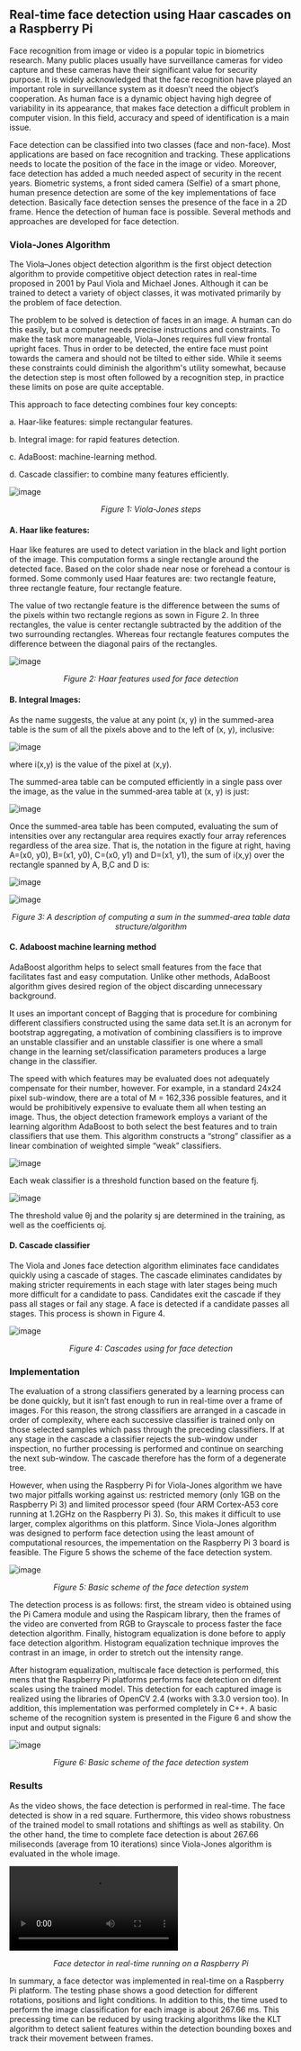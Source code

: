 
## Real-time face detection using Haar cascades on a Raspberry Pi ##

Face recognition from image or video is a popular topic in biometrics research. Many public places usually have surveillance cameras for video capture and these cameras have their significant value for security purpose. It is widely acknowledged that the face recognition have played an important role in surveillance system as it doesn’t need the object’s cooperation. As human face is a dynamic object having high degree of variability in its appearance, that makes face detection a difficult problem in
computer vision. In this field, accuracy and speed of identification is a main issue.

Face detection can be classified into two classes (face and non-face). Most applications are based on face recognition and tracking. These applications needs to locate the position of the face in the image or video. Moreover, face detection has added a much needed aspect of security in the recent years. Biometric systems, a front sided camera (Selfie) of a smart phone, human presence detection are some of the key implementations of face detection. Basically face detection senses the presence of the face in a 2D frame. Hence the detection of human face is possible. Several methods and approaches are developed for face detection.

### Viola-Jones Algorithm ###

The Viola–Jones object detection algorithm is the first object detection algorithm to provide competitive object detection rates in real-time proposed in 2001 by Paul Viola and Michael Jones. Although it can be trained to detect a variety of object classes, it was motivated primarily by the problem of face detection.

The problem to be solved is detection of faces in an image. A human can do this easily, but a computer needs precise instructions and constraints. To make the task more manageable, Viola–Jones requires full view frontal upright faces. Thus in order to be detected, the entire face must point towards the camera and should not be tilted to either side. While it seems these constraints could diminish the algorithm's utility somewhat, because the detection step is most often followed by a recognition step, in practice these limits on pose are quite acceptable.

This approach to face detecting combines four key concepts:

a. Haar-like features: simple rectangular features.

b. Integral image: for rapid features detection.

c. AdaBoost: machine-learning method.

d. Cascade classifier: to combine many features efficiently.

![image](/posts/projects/2016-08_real-time-face-detection-using-haar-cascades-on-a-raspberry-pi/steps_viola_jones.jpg)
<p style="text-align:center;"><i>Figure 1: Viola-Jones steps</i></p>

#### A. Haar like features: ####

Haar like features are used to detect variation in the black and light portion of the image. This computation forms a single rectangle around the detected face. Based on the color shade near nose or forehead a contour is formed. Some commonly used Haar features are: two rectangle feature, three rectangle feature, four rectangle feature.

The value of two rectangle feature is the difference between the sums of the pixels within two rectangle regions as sown in Figure 2. In three rectangles, the value is center rectangle subtracted by the addition of the two surrounding rectangles. Whereas four rectangle features computes the difference between the diagonal pairs of the rectangles.

![image](/posts/projects/2016-08_real-time-face-detection-using-haar-cascades-on-a-raspberry-pi/haar_features.png)
<p style="text-align:center;"><i>Figure 2: Haar features used for face detection</i></p>

#### B. Integral Images: ####

As the name suggests, the value at any point (x, y) in the summed-area table is the sum of all the pixels above and to the left of (x, y), inclusive:

![image](/posts/projects/2016-08_real-time-face-detection-using-haar-cascades-on-a-raspberry-pi/formula_integral_image_1.png)

where i(x,y) is the value of the pixel at (x,y).

The summed-area table can be computed efficiently in a single pass over the image, as the value in the summed-area table at (x, y) is just:

![image](/posts/projects/2016-08_real-time-face-detection-using-haar-cascades-on-a-raspberry-pi/formula_integral_image_2.png)

Once the summed-area table has been computed, evaluating the sum of intensities over any rectangular area requires exactly four array references regardless of the area size. That is, the notation in the figure at right, having A=(x0, y0), B=(x1, y0), C=(x0, y1) and D=(x1, y1), the sum of i(x,y) over the rectangle spanned by A, B,C and D is:

![image](/posts/projects/2016-08_real-time-face-detection-using-haar-cascades-on-a-raspberry-pi/formula_integral_image_3.png)

![image](/posts/projects/2016-08_real-time-face-detection-using-haar-cascades-on-a-raspberry-pi/integral_image.png)
<p style="text-align:center;"><i>Figure 3: A description of computing a sum in the summed-area table data structure/algorithm</i></p>

#### C. Adaboost machine learning method ####

AdaBoost algorithm helps to select small features from the face that facilitates fast and easy computation. Unlike other methods, AdaBoost algorithm gives desired region of the object discarding unnecessary background.

It uses an important concept of Bagging that is procedure for combining different classifiers constructed using the same data set.It is an acronym for bootstrap aggregating, a motivation of combining classifiers is to improve an unstable classifier and an unstable classifier is one where a small change in the learning set/classification parameters produces a large change in the classifier.

The speed with which features may be evaluated does not adequately compensate for their number, however. For example, in a standard 24x24 pixel sub-window, there are a total of M = 162,336 possible features, and it would be prohibitively expensive to evaluate them all when testing an image. Thus, the object detection framework employs a variant of the learning algorithm AdaBoost to both select the best features and to train classifiers that use them. This algorithm constructs a “strong” classifier as a linear combination of weighted simple “weak” classifiers.

![image](/posts/projects/2016-08_real-time-face-detection-using-haar-cascades-on-a-raspberry-pi/formula_adaboost_1.png)

Each weak classifier is a threshold function based on the feature fj.

![image](/posts/projects/2016-08_real-time-face-detection-using-haar-cascades-on-a-raspberry-pi/formula_adaboost_2.png)

The threshold value &theta;j and the polarity sj are determined in the training, as well as the coefficients &alpha;j.

#### D. Cascade classifier ####

The Viola and Jones face detection algorithm eliminates face candidates quickly using a cascade of stages. The cascade eliminates candidates by making stricter requirements in each stage with later stages being much more difficult for a candidate to pass. Candidates exit the cascade if they pass all stages or fail any stage. A face is detected if a candidate passes all stages. This process is shown in Figure 4.

![image](/posts/projects/2016-08_real-time-face-detection-using-haar-cascades-on-a-raspberry-pi/cascades_step.png)
<p style="text-align:center;"><i>Figure 4: Cascades using for face detection</i></p>

### Implementation ###

The evaluation of a strong classifiers generated by a learning process can be done quickly, but it isn’t fast enough to run in real-time over a frame of images. For this reason, the strong classifiers are arranged in a cascade in order of complexity, where each successive classifier is trained only on those selected samples which pass through the preceding classifiers. If at any stage in the cascade a classifier rejects the sub-window under inspection, no further processing is performed and continue on searching the next sub-window. The cascade therefore has the form of a degenerate tree.

However, when using the Raspberry Pi for Viola-Jones algorithm we have two major pitfalls working against us: restricted memory (only 1GB on the Raspberry Pi 3) and limited processor speed (four ARM Cortex-A53 core running at 1.2GHz on the Raspberry Pi 3). So, this makes it difficult to use larger, complex algorithms on this platform. Since Viola-Jones algorithm was designed to perform face detection using the least amount of computational resources, the impementation on the Raspberry Pi 3 board is feasible. The Figure 5 shows the scheme of the face detection system.

![image](/posts/projects/2016-08_real-time-face-detection-using-haar-cascades-on-a-raspberry-pi/flowchart_project.png)
<p style="text-align:center;"><i>Figure 5: Basic scheme of the face detection system</i></p>

The detection process is as follows: first, the stream video is obtained using the Pi Camera module and using the Raspicam library, then the frames of the video are converted from RGB to Grayscale to process faster the face detection algorithm. Finally, histogram equalization is done before to apply face detection algorithm. Histogram equalization technique improves the contrast in an image, in order to stretch out the intensity range.

After histogram equalization, multiscale face detection is performed, this mens that the Raspberry Pi platforms performs face detection on diferent scales using the trained model. This detection for each captured image is realized using the libraries of OpenCV 2.4 (works with 3.3.0 version too). In addition, this implementation was performed completely in C++. A basic scheme of the recognition system is presented in the Figure 6 and show the input and output signals:

![image](/posts/projects/2016-08_real-time-face-detection-using-haar-cascades-on-a-raspberry-pi/system_diagram.png)
<p style="text-align:center;"><i>Figure 6: Basic scheme of the face detection system</i></p>

### Results ###

As the video shows, the face detection is performed in real-time. The face detected is show in a red square. Furthermore, this video shows robustness of the trained model to small rotations and shiftings as well as stability. On the other hand, the time to complete face detection is about 267.66 miliseconds (average from 10 iterations) since Viola-Jones algorithm is evaluated in the whole image.

![video](/posts/projects/2016-08_real-time-face-detection-using-haar-cascades-on-a-raspberry-pi/facedetector.mp4)
<p style="text-align:center;"><i>Face detector in real-time running on a Raspberry Pi</i></p>

In summary, a face detector was implemented in real-time on a Raspberry Pi platform. The testing phase shows a good detection for different rotations, positions and light conditions. In addition to this, the time used to perform the image classification for each image is about 267.66 ms. This precessing time can be reduced by using tracking algorithms like the KLT algorithm to detect salient features within the detection bounding boxes and track their movement between frames.


